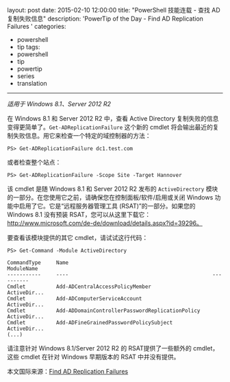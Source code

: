 ﻿layout: post
date: 2015-02-10 12:00:00
title: "PowerShell 技能连载 - 查找 AD 复制失败信息"
description: 'PowerTip of the Day - Find AD Replication Failures '
categories:
- powershell
- tip
tags:
- powershell
- tip
- powertip
- series
- translation
---
_适用于 Windows 8.1、Server 2012 R2_

在 Windows 8.1 和 Server 2012 R2 中，查看 Active Directory 复制失败的信息变得更简单了。`Get-ADReplicationFailure` 这个新的 cmdlet 将会输出最近的复制失败信息。用它来检查一个特定的域控制器的方法：

    PS> Get-ADReplicationFailure dc1.test.com

或者检查整个站点：

    PS> Get-ADReplicationFailure -Scope Site -Target Hannover

该 cmdlet 是随 Windows 8.1 和 Server 2012 R2 发布的 `ActiveDirectory` 模块的一部分。在您使用它之前，请确保您在控制面板/软件/启用或关闭 Windows 功能中启用了它。它是“远程服务器管理工具 (RSAT)”的一部分。如果您的 Windows 8.1 没有预装 RSAT，您可以从这里下载它：http://www.microsoft.com/de-de/download/details.aspx?id=39296。

要查看该模块提供的其它 cmdlet，请试试这行代码：

    PS> Get-Command -Module ActiveDirectory
    
    CommandType     Name                                               ModuleName  
    -----------     ----                                               ----------  
    Cmdlet          Add-ADCentralAccessPolicyMember                    ActiveDir...
    Cmdlet          Add-ADComputerServiceAccount                       ActiveDir...
    Cmdlet          Add-ADDomainControllerPasswordReplicationPolicy    ActiveDir...
    Cmdlet          Add-ADFineGrainedPasswordPolicySubject             ActiveDir...
    (...)

请注意针对 Windows 8.1/Server 2012 R2 的 RSAT提供了一些额外的 cmdlet，这些 cmdlet 在针对 Windows 早期版本的 RSAT 中并没有提供。

<!--more-->
本文国际来源：[Find AD Replication Failures ](http://community.idera.com/powershell/powertips/b/tips/posts/find-ad-replication-failures)

